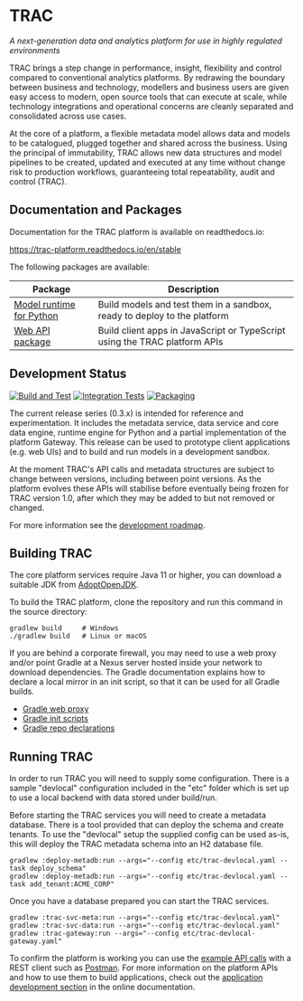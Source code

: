# TRAC

*A next-generation data and analytics platform for use in highly regulated environments*

TRAC brings a step change in performance, insight, flexibility and control 
compared to conventional analytics platforms. By redrawing the boundary
between business and technology, modellers and business users are given easy
access to modern, open source tools that can execute at scale, while technology
integrations and operational concerns are cleanly separated and consolidated
across use cases.

At the core of a platform, a flexible metadata model allows data and models to
be catalogued, plugged together and shared across the business. Using the
principal of immutability, TRAC allows new data structures and model pipelines
to be created, updated and executed at any time without change risk to production
workflows, guaranteeing total repeatability, audit and control (TRAC).


## Documentation and Packages

Documentation for the TRAC platform is available on readthedocs.io:

https://trac-platform.readthedocs.io/en/stable

The following packages are available:

| Package                                                            | Description                                                                |
|--------------------------------------------------------------------|----------------------------------------------------------------------------|
| [Model runtime for Python](https://pypi.org/project/trac-runtime/) | Build models and test them in a sandbox, ready to deploy to the platform   |
| [Web API package](https://www.npmjs.com/package/trac-web-api)      | Build client apps in JavaScript or TypeScript using the TRAC platform APIs |


## Development Status

[![Build and Test](https://github.com/Accenture/trac/actions/workflows/build.yml/badge.svg)](
https://github.com/Accenture/trac/actions/workflows/build.yml)
[![Integration Tests](https://github.com/Accenture/trac/actions/workflows/integration.yml/badge.svg)](
https://github.com/Accenture/trac/actions/workflows/integration.yml)
[![Packaging](https://github.com/Accenture/trac/actions/workflows/packaging.yml/badge.svg)](
https://github.com/Accenture/trac/actions/workflows/packaging.yml)

The current release series (0.3.x) is intended for reference and experimentation.
It includes the metadata service, data service and core data engine, runtime engine
for Python and a partial implementation of the platform Gateway. This release can
be used to prototype client applications (e.g. web UIs) and to build and run models
in a development sandbox.

At the moment TRAC's API calls and metadata structures are subject to change between 
versions, including between point versions. As the platform evolves these APIs will
stabilise before eventually being frozen for TRAC version 1.0, after which they may 
be added to but not removed or changed.

For more information see the
[development roadmap](https://github.com/Accenture/trac/wiki/Development-Roadmap).

## Building TRAC

The core platform services require Java 11 or higher, you can download a suitable JDK from
[AdoptOpenJDK](https://adoptopenjdk.net/).

To build the TRAC platform, clone the repository and run this command
in the source directory:

    gradlew build     # Windows
    ./gradlew build   # Linux or macOS
    
If you are behind a corporate firewall, you may need to use a web proxy and/or
point Gradle at a Nexus server hosted inside your network to download 
dependencies. The Gradle documentation explains how to declare a local mirror
in an init script, so that it can be used for all Gradle builds.

* [Gradle web proxy](https://docs.gradle.org/current/userguide/build_environment.html#sec:accessing_the_web_via_a_proxy)
* [Gradle init scripts](https://docs.gradle.org/current/userguide/init_scripts.html)
* [Gradle repo declarations](https://docs.gradle.org/current/userguide/declaring_repositories.html)


## Running TRAC

In order to run TRAC you will need to supply some configuration. There is a
sample "devlocal" configuration included in the "etc" folder which is set up
to use a local backend with data stored under build/run.

Before starting the TRAC services you will need to create a metadata database.
There is a tool provided that can deploy the schema and create tenants. To use
the "devlocal" setup the supplied config can be used as-is, this will deploy
the TRAC metadata schema into an H2 database file.

    gradlew :deploy-metadb:run --args="--config etc/trac-devlocal.yaml --task deploy_schema"
    gradlew :deploy-metadb:run --args="--config etc/trac-devlocal.yaml --task add_tenant:ACME_CORP"

Once you have a database prepared you can start the TRAC services.

    gradlew :trac-svc-meta:run --args="--config etc/trac-devlocal.yaml"
    gradlew :trac-svc-data:run --args="--config etc/trac-devlocal.yaml"
    gradlew :trac-gateway:run --args="--config etc/trac-devlocal-gateway.yaml"

To confirm the platform is working you can use the [example API calls](./examples/rest_calls)
with a REST client such as [Postman](https://www.postman.com/). For more information on the
platform APIs and how to use them to build applications, check out the
[application development section](https://trac-platform.readthedocs.io/en/stable/app_dev)
in the online documentation.
